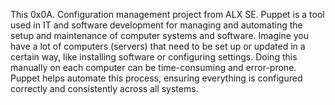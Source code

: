 This 0x0A. Configuration management project from ALX SE.
Puppet is a tool used in IT and software development for managing and automating the setup and maintenance of computer systems and software.
Imagine you have a lot of computers (servers) that need to be set up or updated in a certain way, like installing software or configuring settings.
Doing this manually on each computer can be time-consuming and error-prone.
Puppet helps automate this process, ensuring everything is configured correctly and consistently across all systems.
